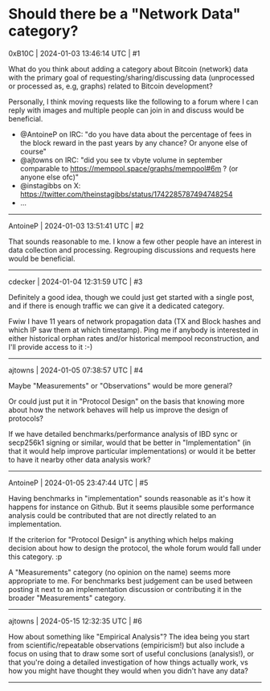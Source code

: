 # Should there be a "Network Data" category?

0xB10C | 2024-01-03 13:46:14 UTC | #1

What do you think about adding a category about Bitcoin (network) data with the primary goal of requesting/sharing/discussing data (unprocessed or processed as, e.g, graphs) related to Bitcoin development?

Personally, I think moving requests like the following to a forum where I can reply with images and multiple people can join in and discuss would be beneficial.
- @AntoineP on IRC: "do you have data about the percentage of fees in the block reward in the past years by any chance? Or anyone else of course"
- @ajtowns on IRC: "did you see tx vbyte volume in september comparable to https://mempool.space/graphs/mempool#6m ? (or anyone else ofc)"
- @instagibbs on X: https://twitter.com/theinstagibbs/status/1742285787494748254
- ...

-------------------------

AntoineP | 2024-01-03 13:51:41 UTC | #2

That sounds reasonable to me. I know a few other people have an interest in data collection and processing. Regrouping discussions and requests here would be beneficial.

-------------------------

cdecker | 2024-01-04 12:31:59 UTC | #3

Definitely a good idea, though we could just get started with a single post, and if there is enough traffic we can give it a dedicated category.

Fwiw I have 11 years of network propagation data (TX and Block hashes and which IP saw them at which timestamp). Ping me if anybody is interested in either historical orphan rates and/or historical mempool reconstruction, and I'll provide access to it :-)

-------------------------

ajtowns | 2024-01-05 07:38:57 UTC | #4

Maybe "Measurements" or "Observations" would be more general?

Or could just put it in "Protocol Design" on the basis that knowing more about how the network behaves will help us improve the design of protocols?

If we have detailed benchmarks/performance analysis of IBD sync or secp256k1 signing or similar, would that be better in "Implementation" (in that it would help improve particular implementations) or would it be better to have it nearby other data analysis work?

-------------------------

AntoineP | 2024-01-05 23:47:44 UTC | #5

Having benchmarks in "implementation" sounds reasonable as it's how it happens for instance on Github. But it seems plausible some performance analysis could be contributed that are not directly related to an implementation.

If the criterion for "Protocol Design" is anything which helps making decision about how to design the protocol, the whole forum would fall under this category. :p

A "Measurements" category (no opinion on the name) seems more appropriate to me. For benchmarks best judgement can be used between posting it next to an implementation discussion or contributing it in the broader "Measurements" category.

-------------------------

ajtowns | 2024-05-15 12:32:35 UTC | #6

How about something like "Empirical Analysis"? The idea being you start from scientific/repeatable observations (empiricism!) but also include a focus on using that to draw some sort of useful conclusions (analysis!), or that you're doing a detailed investigation of how things actually work, vs how you might have thought they would when you didn't have any data?

-------------------------

